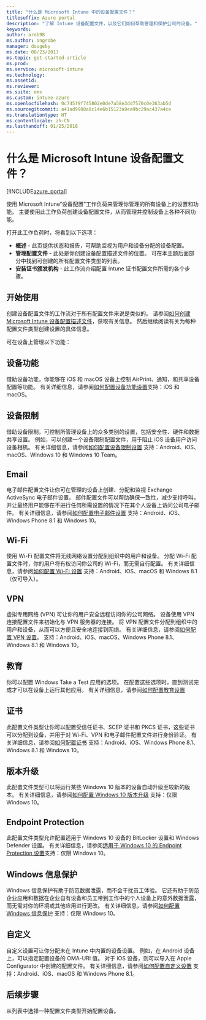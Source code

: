 ```yaml
---
title: "什么是 Microsoft Intune 中的设备配置文件？"
titlesuffix: Azure portal
description: "了解 Intune 设备配置文件，以及它们如何帮助管理和保护公司的设备。"
keywords: 
author: arob98
ms.author: angrobe
manager: dougeby
ms.date: 08/23/2017
ms.topic: get-started-article
ms.prod: 
ms.service: microsoft-intune
ms.technology: 
ms.assetid: 
ms.reviewer: 
ms.suite: ems
ms.custom: intune-azure
ms.openlocfilehash: 0c745f9f745802e0de7a58e3dd7570c0e363ab5d
ms.sourcegitcommit: a41ad9988a8c14e6b15123a9ea9bc29ac437a4ce
ms.translationtype: HT
ms.contentlocale: zh-CN
ms.lasthandoff: 01/25/2018
---
```

# <a name="what-are-microsoft-intune-device-profiles"></a>什么是 Microsoft Intune 设备配置文件？

[!INCLUDE[azure_portal](./includes/azure_portal.md)]

使用 Microsoft Intune“设备配置”工作负荷来管理你管理的所有设备上的设置和功能。 主要使用此工作负荷创建设备配置文件，从而管理并控制设备上各种不同功能。

打开此工作负荷时，将看到以下选项：

- **概述** - 此页提供状态和报告，可帮助监视为用户和设备分配的设备配置。
- **管理配置文件** - 此处是你创建设备配置描述文件的位置。 可在本主题后面部分中找到可创建的所有配置文件类型的列表。
- **安装证书颁发机构** - 此工作流介绍配置 Intune 证书配置文件所需的各个步骤。

## <a name="getting-started"></a>开始使用

创建设备配置文件的工作流对于所有配置文件来说是类似的。 请参阅[如何创建 Microsoft Intune 设备配置描述文件](device-profile-create.md)，获取有关信息。 然后继续阅读有关为每种配置文件类型创建设置的具体信息。

可在设备上管理以下功能：

## <a name="device-features"></a>设备功能

借助设备功能，你能够在 iOS 和 macOS 设备上控制 AirPrint、通知，和共享设备配置等功能。
有关详细信息，请参阅[如何配置设备功能设置](device-features-configure.md)支持：iOS 和 macOS。

## <a name="device-restrictions"></a>设备限制
借助设备限制，可控制所管理设备上的众多类别的设置，包括安全性、硬件和数据共享设置。 例如，可以创建一个设备限制配置文件，用于阻止 iOS 设备用户访问设备相机。
有关详细信息，请参阅[如何配置设备限制设置](device-restrictions-configure.md) 支持：Android、iOS、macOS、Windows 10 和 Windows 10 Team。

## <a name="email"></a>Email
电子邮件配置文件让你可在管理的设备上创建、分配和监视 Exchange ActiveSync 电子邮件设置。 邮件配置文件可以帮助确保一致性，减少支持呼叫，并让最终用户能够在不进行任何所需设置的情况下在其个人设备上访问公司电子邮件。
有关详细信息，请参阅[如何配置电子邮件设置](email-settings-configure.md) 支持：Android、iOS、Windows Phone 8.1 和 Windows 10。

## <a name="wi-fi"></a>Wi-Fi
使用 Wi-Fi 配置文件将无线网络设置分配到组织中的用户和设备。 分配 Wi-Fi 配置文件时，你的用户将有权访问你公司的 Wi-Fi，而无需自行配置。
有关详细信息，请参阅[如何配置 Wi-Fi 设置](wi-fi-settings-configure.md) 支持：Android、iOS、macOS 和 Windows 8.1（仅可导入）。

## <a name="vpn"></a>VPN
虚拟专用网络 (VPN) 可让你的用户安全远程访问你的公司网络。 设备使用 VPN 连接配置文件来初始化与 VPN 服务器的连接。 将 VPN 配置文件分配到组织中的用户和设备，从而可以方便且安全地连接到网络。
有关详细信息，请参阅[如何配置 VPN 设置](vpn-settings-configure.md)。
支持：Android、iOS、macOS、Windows Phone 8.1、Windows 8.1 和 Windows 10。

## <a name="education"></a>教育
你可以配置 Windows Take a Test 应用的选项。 在配置这些选项时，直到测试完成才可以在设备上运行其他应用。
有关详细信息，请参阅[如何配置教育设置](education-settings-configure.md)

## <a name="certificates"></a>证书
此配置文件类型让你可以配置受信任证书、SCEP 证书和 PKCS 证书，这些证书可以分配到设备，并用于对 Wi-Fi、VPN 和电子邮件配置文件进行身份验证。
有关详细信息，请参阅[如何配置证书](certificates-configure.md) 支持：Android、iOS、Windows Phone 8.1、Windows 8.1 和 Windows 10。

## <a name="edition-upgrade"></a>版本升级
此配置文件类型可以将运行某些 Windows 10 版本的设备自动升级至较新的版本。
有关详细信息，请参阅[如何配置 Windows 10 版本升级](edition-upgrade-configure-windows-10.md) 支持：仅限 Windows 10。

## <a name="endpoint-protection"></a>Endpoint Protection
此配置文件类型允许配置适用于 Windows 10 设备的 BitLocker 设置和 Windows Defender 设置。
有关详细信息，请参阅[适用于 Windows 10 的 Endpoint Protection 设置](endpoint-protection-windows-10.md)支持：仅限 Windows 10。

## <a name="windows-information-protection"></a>Windows 信息保护
Windows 信息保护有助于防范数据泄露，而不会干扰员工体验。 它还有助于防范企业应用和数据在企业自有设备和员工带到工作中的个人设备上的意外数据泄露，而无需对你的环境或其他应用进行更改。
有关详细信息，请参阅[如何配置 Windows 信息保护](windows-information-protection-configure.md) 支持：仅限 Windows 10。

## <a name="custom"></a>自定义
自定义设置可让你分配未在 Intune 中内置的设备设置。 例如，在 Android 设备上，可以指定配置设备的 OMA-URI 值。 对于 iOS 设备，则可以导入在 Apple Configurator 中创建的配置文件。
有关详细信息，请参阅[如何配置自定义设置](custom-settings-configure.md) 支持：Android、iOS、macOS 和 Windows Phone 8.1。

## <a name="next-steps"></a>后续步骤
从列表中选择一种配置文件类型开始配置设备。
